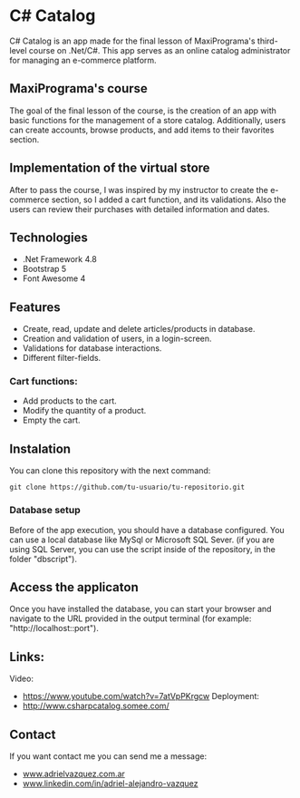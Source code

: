 # C# Catalog

C# Catalog is an app made for the final lesson of MaxiPrograma's third-level course on .Net/C#. This app serves as an online catalog administrator for managing an e-commerce platform.

## MaxiPrograma's course
The goal of the final lesson of the course, is the creation of an app with basic functions for the management of a store catalog. Additionally, users can create accounts, browse products, and add items to their favorites section.

## Implementation of the virtual store
After to pass the course, I was inspired by my instructor  to create the e-commerce section, so I added a cart function, and its validations. Also the users can review their purchases with detailed information and dates.

## Technologies

* .Net Framework 4.8
* Bootstrap 5
* Font Awesome 4

## Features

* Create, read, update and delete articles/products in database.
* Creation and validation of users, in a login-screen.
* Validations for database interactions.
* Different filter-fields.

### Cart functions:
* Add products to the cart.
* Modify the quantity of a product.
* Empty the cart.

## Instalation
You can clone this repository with the next command:
```
git clone https://github.com/tu-usuario/tu-repositorio.git
```
### Database setup
Before of the app execution, you should have a database configured. You can use a local database like MySql or Microsoft SQL Sever.
(if you are using SQL Server, you can use the script inside of the repository, in the folder "dbscript").

## Access the applicaton
Once you have installed the database, you can start your browser and navigate to the URL provided in the output terminal (for example: "http://localhost::port").

## Links:
Video:
* https://www.youtube.com/watch?v=7atVpPKrgcw
Deployment:
* http://www.csharpcatalog.somee.com/

## Contact
If you want contact me you can send me a message:
* www.adrielvazquez.com.ar
* www.linkedin.com/in/adriel-alejandro-vazquez
